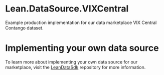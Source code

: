 # Lean.DataSource.VIXCentral
Example production implementation for our data marketplace VIX Central Contango dataset.

# Implementing your own data source
To learn more about implementing your own data source for our marketplace, visit the [LeanDataSdk](https://github.com/QuantConnect/LeanDataSdk) repository for more information.
